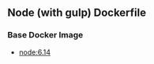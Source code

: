 ## Node (with gulp) Dockerfile

### Base Docker Image

* [node:6.14](https://hub.docker.com/_/node/)
